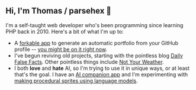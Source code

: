 ## Hi, I'm Thomas / parsehex 👋

I'm a self-taught web developer who's been programming since learning PHP back in 2010. Here's a bit of what I'm up to:

- A [forkable app](https://github.com/ProjectDepot/Gallery) to generate an automatic portfolio from your GitHub profile -- [you might be on it right now](https://parsehex.github.io/).
- I've begun reviving old projects, starting with the pointless blog [Daily False Facts](https://dailyfalsefacts.com). Other pointless things include [Not Your Weather](http://parsehex.github.io/not-your-weather/).
- I both **love** and **hate** AI, so I'm trying to use it in unique ways, or at least that's the goal. I have an [AI companion app](https://github.com/parsehex/buddyGenAI) and I'm experimenting with [making procedural sprites using language models](https://github.com/parsehex/aAI-Art).
